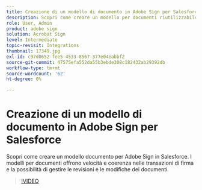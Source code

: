 ```yaml
---
title: Creazione di un modello di documento in Adobe Sign per Salesforce
description: Scopri come creare un modello per documenti riutilizzabile per garantire velocità e coerenza
role: User, Admin
product: adobe sign
solution: Acrobat Sign
level: Intermediate
topic-revisit: Integrations
thumbnail: 17349.jpg
exl-id: c97d0652-fee5-4533-8567-377e04eabbf2
source-git-commit: 47575efa552da55b3ebde308c182432ab29392db
workflow-type: tm+mt
source-wordcount: '62'
ht-degree: 0%

---
```


# Creazione di un modello di documento in Adobe Sign per Salesforce

Scopri come creare un modello documento per Adobe Sign in Salesforce. I modelli per documenti offrono velocità e coerenza nelle transazioni di firma e la possibilità di gestire le revisioni e le modifiche dei documenti.

>[!VIDEO](https://video.tv.adobe.com/v/17349?hidetitle=true)
